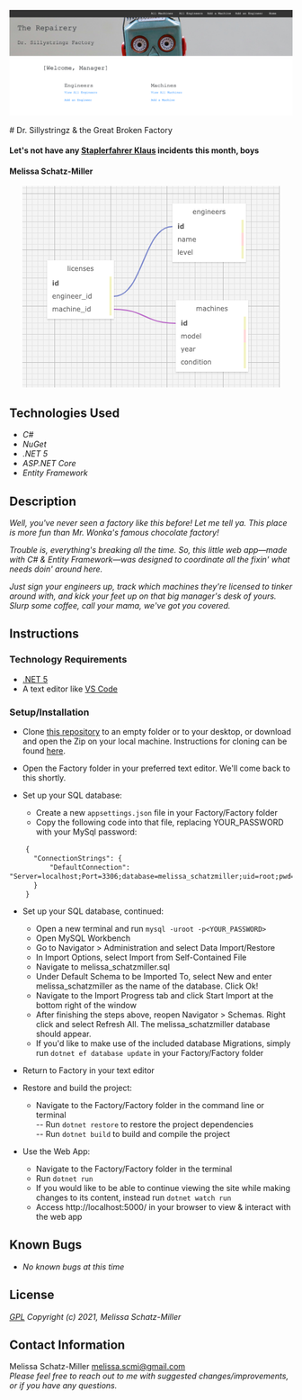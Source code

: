 <p align="center">
  <img src="Factory/wwwroot/img/splash.png">  
</p>
# Dr. Sillystringz & the Great Broken Factory

#### Let's not have any [Staplerfahrer Klaus](https://youtu.be/ChOHnSL7ZCg) incidents this month, boys

#### Melissa Schatz-Miller

<p align="center">
  <img src="Factory/wwwroot/img/relationshipSchema.png">  
</p>

## Technologies Used

* _C#_
* _NuGet_
* _.NET 5_
* _ASP.NET Core_
* _Entity Framework_

## Description

_Well, you've never seen a factory like this before! Let me tell ya. This place is more fun than Mr. Wonka's famous chocolate factory!_  

_Trouble is, everything's breaking all the time. So, this little web app—made with C# & Entity Framework—was designed to coordinate all the fixin' what needs doin' around here._  

_Just sign your engineers up, track which machines they're licensed to tinker around with, and kick your feet up on that big manager's desk of yours. Slurp some coffee, call your mama, we've got you covered._


## Instructions

### Technology Requirements

* [.NET 5](https://dotnet.microsoft.com/download/dotnet/5.0)
* A text editor like [VS Code](https://code.visualstudio.com/)

### Setup/Installation


* Clone [this repository](https://github.com/tigertiger/SillystringzFactory.Solution) to an empty folder or to your desktop, or download and open the Zip on your local machine. Instructions for cloning can be found [here](https://docs.github.com/en/github/creating-cloning-and-archiving-repositories/cloning-a-repository-from-github/cloning-a-repository).
* Open the Factory folder in your preferred text editor. We'll come back to this shortly.

* Set up your SQL database:
  - Create a new ```appsettings.json``` file in your Factory/Factory folder
  - Copy the following code into that file, replacing YOUR_PASSWORD with your MySql password:
```
    {
      "ConnectionStrings": {
          "DefaultConnection": "Server=localhost;Port=3306;database=melissa_schatzmiller;uid=root;pwd=YOUR_PASSWORD;"
      }
    }
```
* Set up your SQL database, continued:
  - Open a new terminal and run ```mysql -uroot -p<YOUR_PASSWORD>```
  - Open MySQL Workbench
  - Go to Navigator > Administration and select Data Import/Restore
  - In Import Options, select Import from Self-Contained File
  - Navigate to melissa_schatzmiller.sql
  - Under Default Schema to be Imported To, select New and enter melissa_schatzmiller as the name of the database. Click Ok!
  - Navigate to the Import Progress tab and click Start Import at the bottom right of the window
  - After finishing the steps above, reopen Navigator > Schemas. Right click and select Refresh All. The melissa_schatzmiller database should appear.  
  - If you'd like to make use of the included database Migrations, simply run ```dotnet ef database update``` in your Factory/Factory folder

* Return to Factory in your text editor
* Restore and build the project:
  - Navigate to the Factory/Factory folder in the command line or terminal  
    -- Run ```dotnet restore``` to restore the project dependencies  
    -- Run ```dotnet build``` to build and compile the project  

* Use the Web App:
  - Navigate to the Factory/Factory folder in the terminal
  - Run ```dotnet run``` 
  - If you would like to be able to continue viewing the site while making changes to its content, instead run ```dotnet watch run```
  - Access http://localhost:5000/ in your browser to view & interact with the web app

## Known Bugs

* _No known bugs at this time_

## License

_[GPL](https://opensource.org/licenses/gpl-license)_
_Copyright (c) 2021, Melissa Schatz-Miller_

## Contact Information  

Melissa Schatz-Miller <melissa.scmi@gmail.com>  
_Please feel free to reach out to me with suggested changes/improvements, or if you have any questions._